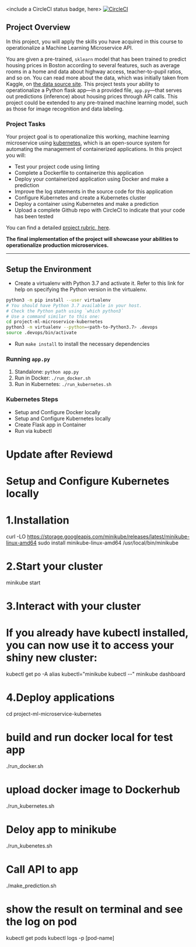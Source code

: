 <include a CircleCI status badge, here>
[![CircleCI](https://dl.circleci.com/status-badge/img/gh/thaovy2412/DevOps_Microservices/tree/circleci-project-setup.svg?style=svg)](https://dl.circleci.com/status-badge/redirect/gh/thaovy2412/DevOps_Microservices/tree/circleci-project-setup)


## Project Overview

In this project, you will apply the skills you have acquired in this course to operationalize a Machine Learning Microservice API. 

You are given a pre-trained, `sklearn` model that has been trained to predict housing prices in Boston according to several features, such as average rooms in a home and data about highway access, teacher-to-pupil ratios, and so on. You can read more about the data, which was initially taken from Kaggle, on [the data source site](https://www.kaggle.com/c/boston-housing). This project tests your ability to operationalize a Python flask app—in a provided file, `app.py`—that serves out predictions (inference) about housing prices through API calls. This project could be extended to any pre-trained machine learning model, such as those for image recognition and data labeling.

### Project Tasks

Your project goal is to operationalize this working, machine learning microservice using [kubernetes](https://kubernetes.io/), which is an open-source system for automating the management of containerized applications. In this project you will:
* Test your project code using linting
* Complete a Dockerfile to containerize this application
* Deploy your containerized application using Docker and make a prediction
* Improve the log statements in the source code for this application
* Configure Kubernetes and create a Kubernetes cluster
* Deploy a container using Kubernetes and make a prediction
* Upload a complete Github repo with CircleCI to indicate that your code has been tested

You can find a detailed [project rubric, here](https://review.udacity.com/#!/rubrics/2576/view).

**The final implementation of the project will showcase your abilities to operationalize production microservices.**

---

## Setup the Environment

* Create a virtualenv with Python 3.7 and activate it. Refer to this link for help on specifying the Python version in the virtualenv. 
```bash
python3 -m pip install --user virtualenv
# You should have Python 3.7 available in your host. 
# Check the Python path using `which python3`
# Use a command similar to this one:
cd project-ml-microservice-kubernetes
python3 -m virtualenv --python=<path-to-Python3.7> .devops
source .devops/bin/activate
```
* Run `make install` to install the necessary dependencies

### Running `app.py`

1. Standalone:  `python app.py`
2. Run in Docker:  `./run_docker.sh`
3. Run in Kubernetes:  `./run_kubernetes.sh`

### Kubernetes Steps

* Setup and Configure Docker locally
* Setup and Configure Kubernetes locally
* Create Flask app in Container
* Run via kubectl


# Update after Reviewd
# Setup and Configure Kubernetes locally
# 1.Installation
<!-- Onlinux -->
<!-- run command -->
curl -LO https://storage.googleapis.com/minikube/releases/latest/minikube-linux-amd64
sudo install minikube-linux-amd64 /usr/local/bin/minikube

# 2.Start your cluster
minikube start

# 3.Interact with your cluster
# If you already have kubectl installed, you can now use it to access your shiny new cluster:
kubectl get po -A
alias kubectl="minikube kubectl --"
minikube dashboard

# 4.Deploy applications
cd  project-ml-microservice-kubernetes
# build and run docker local for test app
./run_docker.sh

# upload docker image to Dockerhub
./run_kubernetes.sh

# Deloy app to minikube
./run_kubenetes.sh

# Call API to app
./make_prediction.sh

# show the result on terminal and see the log on pod
kubectl get pods
kubectl logs -p [pod-name] 


